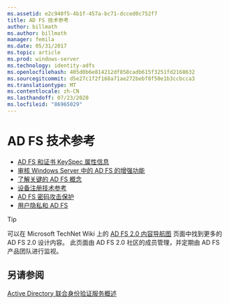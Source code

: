 ```yaml
---
ms.assetid: e2c940f5-4b1f-457a-bc71-dcced0c752f7
title: AD FS 技术参考
author: billmath
ms.author: billmath
manager: femila
ms.date: 05/31/2017
ms.topic: article
ms.prod: windows-server
ms.technology: identity-adfs
ms.openlocfilehash: 405d0b6e814212df858cadb615f3251fd2168632
ms.sourcegitcommit: d5e27c1f2f168a71ae272bebf8f50e1b3ccbcca3
ms.translationtype: MT
ms.contentlocale: zh-CN
ms.lasthandoff: 07/23/2020
ms.locfileid: "86965029"
---
```

# <a name="ad-fs-technical-reference"></a>AD FS 技术参考


- [AD FS 和证书 KeySpec 属性信息](../ad-fs/technical-reference/AD-FS-and-KeySpec-Property.md)
- [审核 Windows Server 中的 AD FS 的增强功能](../ad-fs/technical-reference/auditing-enhancements-to-ad-fs-in-windows-server.md)
-   [了解关键的 AD FS 概念](../ad-fs/technical-reference/Understanding-Key-AD-FS-Concepts.md)
-   [设备注册技术参考](../ad-fs/technical-reference/Device-Registration-Technical-Reference.md)
-   [AD FS 密码攻击保护](../ad-fs/technical-reference/ad-fs-password-protection.md)
-   [用户隐私和 AD FS](../ad-fs/technical-reference/GDPR-and-AD-FS-Compliance.md)

> [!TIP]
> 可以在 Microsoft TechNet Wiki 上的 [AD FS 2.0 内容导航图](https://social.technet.microsoft.com/wiki/contents/articles/2735.ad-fs-2-0-content-map.aspx) 页面中找到更多的 AD FS 2.0 设计内容。 此页面由 AD FS 2.0 社区的成员管理，并定期由 AD FS 产品团队进行监视。

## <a name="see-also"></a>另请参阅
[Active Directory 联合身份验证服务概述](./ad-fs-overview.md)
